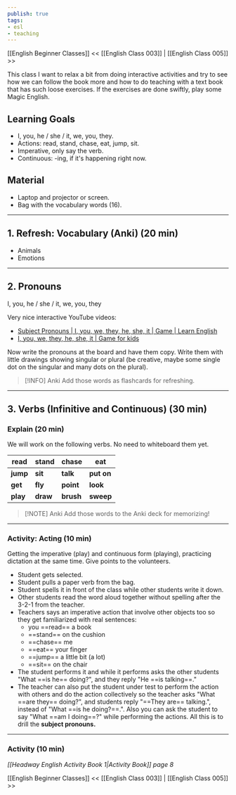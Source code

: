 ```yaml
---
publish: true
tags:
- esl
- teaching
---
```


[[English Beginner Classes]]
<< [[English Class 003]] | [[English Class 005]] >>

This class I want to relax a bit from doing interactive activities and try to see how we can follow the book more and how to do teaching with a text book that has such loose exercises. If the exercises are done swiftly, play some Magic English.

## Learning Goals
- I, you, he / she / it, we, you, they.
- Actions: read, stand, chase, eat, jump, sit.
- Imperative, only say the verb.
- Continuous: -ing, if it's happening right now.

## Material
- Laptop and projector or screen.
- Bag with the vocabulary words (16).

---
## 1. Refresh: Vocabulary (Anki) (20 min)
- Animals
- Emotions

---
## 2. Pronouns
I, you, he / she / it, we, you, they

Very nice interactive YouTube videos:
- [Subject Pronouns | I, you, we, they, he, she, it | Game | Learn English](https://www.youtube.com/watch?v=31CBj4gMVfI)
- [I, you, we, they, he, she, it | Game for kids](https://www.youtube.com/watch?v=GNE3hcHhnkc)

Now write the pronouns at the board and have them copy. Write them with little drawings showing singular or plural (be creative, maybe some single dot on the singular and many dots on the plural).

> [!INFO] Anki
> Add those words as flashcards for refreshing.

---
## 3. Verbs (Infinitive and Continuous) (30 min)

### Explain (20 min)

We will work on the following verbs. No need to whiteboard them yet.

| read     | stand    | chase     | eat        |
| -------- | -------- | --------- | ---------- |
| **jump** | **sit**  | **talk**  | **put on** |
| **get**  | **fly**  | **point** | **look**   |
| **play** | **draw** | **brush** | **sweep**  |

> [!NOTE] Anki
> Add those words to the Anki deck for memorizing!

---
### Activity: Acting (10 min)
Getting the imperative (play) and continuous form (playing), practicing dictation at the same time. Give points to the volunteers.
- Student gets selected.
- Student pulls a paper verb from the bag.
- Student spells it in front of the class while other students write it down.
- Other students read the word aloud together without spelling after the 3-2-1 from the teacher.
- Teachers says an imperative action that involve other objects too so they get familiarized with real sentences:
	- you ==read== a book
	- ==stand== on the cushion
	- ==chase== me
	- ==eat== your finger
	- ==jump== a little bit (a lot)
	- ==sit== on the chair
- The student performs it and while it performs asks the other students "What ==is he== doing?", and they reply "He ==is talking==."
- The teacher can also put the student under test to perform the action with others and do the action collectively so the teacher asks "What ==are they== doing?", and students reply "==They are== talking.", instead of "What ==is he doing?==.". Also you can ask the student to say "What ==am I doing==?" while performing the actions. All this is to drill the **subject pronouns.**

---
### Activity (10 min)
*[[Headway English Activity Book 1|Activity Book]] page 8*

[[English Beginner Classes]]
<< [[English Class 003]] | [[English Class 005]] >>